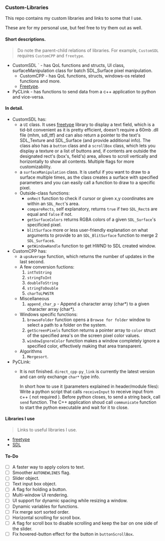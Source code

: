 ### Custom-Libraries
This repo contains my custom libraries and links to some that I use.

These are for my personal use, but feel free to try them out as well.

#### Short descriptions.
> Do note the parent-child relations of libraries. For example, `CustomSDL` requires `CustomCPP` and `freetype`.
- CustomSDL ` - has QoL functions and structs, UI class, surfaceManipulation class for batch SDL_Surface pixel manipulation.
   - CustomCPP - has QoL functions, structs, windows-os related functions and more.
   -  [Freetype](https://freetype.org/).
- PyCLink - has functions to send data from a c++ application to python and vice-versa.

#### In detail.
- CustomSDL has:
   - a `UI` class. It uses [freetype](https://freetype.org/) library to display a text field, which is a tid-bit convenient as it is pretty efficient, doesn't require a 60mb .dll file (mhm, sdl_ttf) and can also return a pointer to the text's SDL_Texture and SDL_Surface (and provide additional info). The class also has a `button` class and a `scrollBox` class, which lets you display a texture or a list of buttons and, if contents are outside the designated rect's (box's, field's) area, allows to scroll vertically and horizontally to show all contents. Multiple flags for more customizability.
   - a `surfaceManipulation` class. It is useful if you want to draw to a surface multiple times, as the class creates a surface with specified parameters and you can easily call a function to draw to a specific pixel.
   - Outside-class functions:
      - `onRect` function to check if cursor or given x,y coordinates are within an `SDL_Rect`'s area.
      - `compareRects`, self explanatory, returns `true` if two `SDL_Rect`s are equal and `false` if not.
      - `getSurfaceColors` returns RGBA colors of a given `SDL_Surface`'s specificied pixel.
      - `blitSurface` more or less user-friendly explanation on what arguments to provide to an `SDL_BlitSurface` function to merge 2 `SDL_Surface`s.
      - `getWindowHandle` function to get HWND to SDL created window.
- CustomCPP has:
   - a `upsAverage` function, which returns the number of updates in the last second.
   - A few conversion fuctions:
      1) `intToString`
      2) `stringToInt`
      3) `doubleToString`
      4) `stringToDouble`
      5) `charToLPWSTR`
   - Miscellaneous
      1) `append_char_p` - Append a character array (char*) to a given character array (char*).
   - Windows specific functions:
      1) `browseFolder` function opens a `Browse for folder` window to select a path to a folder on the system.
      2) `getScreenPixels` function returns a pointer array to `color` struct of the specified area's on the screen pixel color values.
      3) `windowIgnoreColor` function makes a window completely ignore a specified color, effectively making that area transparent.
   - Algorithms
      1) `Mergesort`.
- PyCLink:
   - It is not finished. `direct_cpp-py_link` is currently the latest version and can only exchange `char*` type info. 
   
     In short how to use it (parameters explained in header/module files): Write a python script that calls `receiveInput` to receive input from c++ ( not required ). Before python closes, to send a string back, call `send` function. The C++ application shoud call `communicate` function to start the python executable and wait for it to close.
#### Libraries I use
> Links to useful libraries I use. 
- [freetype](https://freetype.org/)
- [SDL](https://www.libsdl.org/)

#### To-Do
- [ ] A faster way to apply colors to text.
- [ ] Smoother `AUTONEWLINES` flag.
- [ ] Slider object.
- [ ] Text input box object.
- [ ] A flag for holding a button.
- [ ] Multi-window UI rendering.
- [ ] UI support for dynamic spacing while resizing a window.
- [ ] Dynamic variables for functions.
- [ ] Fix merge sort sorted order.
- [ ] Horizontal scrolling for scroll box.
- [ ] A flag for scroll box to disable scrolling and keep the bar on one side of the slider.
- [ ] Fix hovered-button effect for the button in `buttonScrollBox`.
